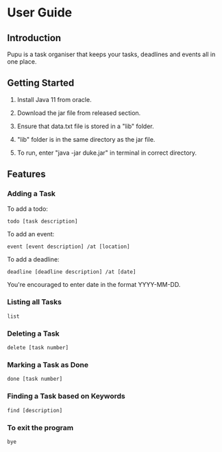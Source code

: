 # User Guide

## Introduction
  Pupu is a task organiser that keeps your tasks, deadlines and events all in one place.

## Getting Started
1. Install Java 11 from oracle.
  
2. Download the jar file from released section.
  
3. Ensure that data.txt file is stored in a "lib" folder.
  
4. "lib" folder is in the same directory as the jar file.
  
5. To run, enter "java -jar duke.jar" in terminal in correct directory.

## Features

  ### Adding a Task
  To add a todo: 
    
    todo [task description]
    
  To add an event:
    
    event [event description] /at [location]
      
  To add a deadline:
  
    deadline [deadline description] /at [date]
  You're encouraged to enter date in the format YYYY-MM-DD.
  
  ### Listing all Tasks
    list
    
  ### Deleting a Task
    delete [task number]
    
  ### Marking a Task as Done
    done [task number]
    
  ### Finding a Task based on Keywords
    find [description]
    
  ### To exit the program
    bye

